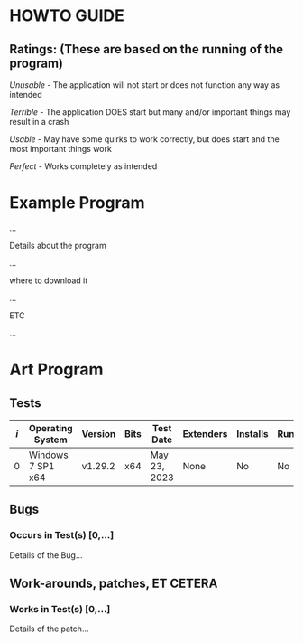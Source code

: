 # HOWTO GUIDE
## Ratings: (These are based on the running of the program)

*Unusable* - The application will not start or does not function any way as intended

*Terrible* - The application DOES start but many and/or important things may result in a crash

*Usable*   - May have some quirks to work correctly, but does start and the most important things work

*Perfect*  - Works completely as intended 


# Example Program

...

Details about the program

...

where to download it

...

ETC

...

# Art Program

## Tests

|*i*  |Operating System   | Version   | Bits | Test Date      | Extenders      | Installs | Runs | WorkArounds/Patches | Rating     | Bugs                 | Tester        |
|-----|-------------------|-----------|------|----------------|----------------|----------|------|---------------------|------------|----------------------|---------------|
|0    |Windows 7 SP1 x64  | v1.29.2   | x64  | May 23, 2023   | None           | No       | No   | None                | Unusable   |Wont Start            | Johnny-Freedom|

## Bugs
### Occurs in Test(s) [0,...]
Details of the Bug...

## Work-arounds, patches, ET CETERA
### Works in Test(s) [0,...]
Details of the patch...
